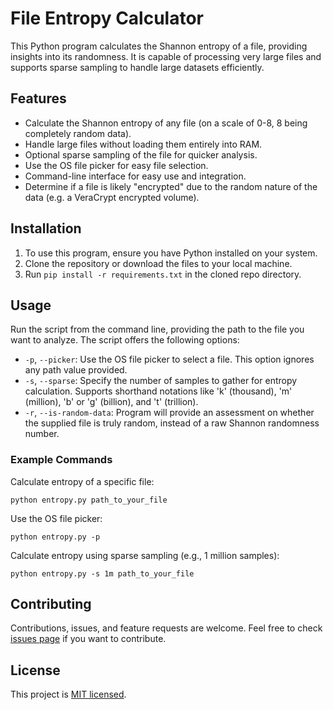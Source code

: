 # File Entropy Calculator

This Python program calculates the Shannon entropy of a file, providing insights into its randomness. It is capable of processing very large files and supports sparse sampling to handle large datasets efficiently.

## Features
- Calculate the Shannon entropy of any file (on a scale of 0-8, 8 being completely random data).
- Handle large files without loading them entirely into RAM.
- Optional sparse sampling of the file for quicker analysis.
- Use the OS file picker for easy file selection.
- Command-line interface for easy use and integration.
- Determine if a file is likely "encrypted" due to the random nature of the data (e.g. a VeraCrypt encrypted volume).

## Installation

1. To use this program, ensure you have Python installed on your system. 
2. Clone the repository or download the files to your local machine.
3. Run ```pip install -r requirements.txt``` in the cloned repo directory.

## Usage

Run the script from the command line, providing the path to the file you want to analyze. The script offers the following options:

- `-p`, `--picker`: Use the OS file picker to select a file. This option ignores any path value provided.
- `-s`, `--sparse`: Specify the number of samples to gather for entropy calculation. Supports shorthand notations like 'k' (thousand), 'm' (million), 'b' or 'g' (billion), and 't' (trillion).
- `-r`, `--is-random-data`: Program will provide an assessment on whether the supplied file is truly random, instead of a raw Shannon randomness number.

### Example Commands

Calculate entropy of a specific file:

```
python entropy.py path_to_your_file
```

Use the OS file picker:
```
python entropy.py -p
```

Calculate entropy using sparse sampling (e.g., 1 million samples):

```
python entropy.py -s 1m path_to_your_file
```

## Contributing

Contributions, issues, and feature requests are welcome. Feel free to check [issues page](#) if you want to contribute.

## License

This project is [MIT licensed](LICENSE).
